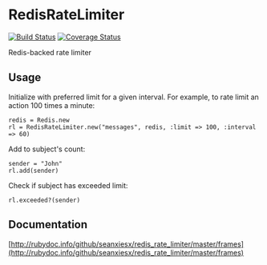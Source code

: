 RedisRateLimiter
==================

[![Build Status](https://travis-ci.org/seanxiesx/redis_rate_limiter.png)](https://travis-ci.org/seanxiesx/redis_rate_limiter)
[![Coverage Status](https://coveralls.io/repos/seanxiesx/redis_rate_limiter/badge.png)](https://coveralls.io/r/seanxiesx/redis_rate_limiter)

Redis-backed rate limiter

Usage
-----

Initialize with preferred limit for a given interval. For example, to rate limit an action 100 times a minute:

    redis = Redis.new
    rl = RedisRateLimiter.new("messages", redis, :limit => 100, :interval => 60)

Add to subject's count:

    sender = "John"
    rl.add(sender)

Check if subject has exceeded limit:

    rl.exceeded?(sender)

Documentation
-----

[http://rubydoc.info/github/seanxiesx/redis_rate_limiter/master/frames](http://rubydoc.info/github/seanxiesx/redis_rate_limiter/master/frames)
